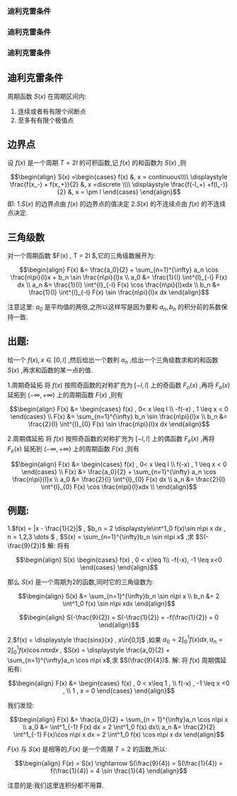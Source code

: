 
### 迪利克雷条件


### 迪利克雷条件


### 迪利克雷条件

## 迪利克雷条件



周期函数 $S(x)$ 在周期区间内:
1. 连续或者有有限个间断点
2. 至多有有限个极值点







## 边界点
设 $f(x)$ 是一个周期 $T = 2l$ 的可积函数,记 $f(x)$ 的和函数为 $S(x)$ ,则 

$$\begin{align}
    S(x) =\begin{cases}
        f(x) &, x = continuous\\\\
        \displaystyle \frac{f(x_-) + f(x_+)}{2} &, x =discrete \\\\
        \displaystyle \frac{f(-l_+) +f(l_-)}{2} &, x = \pm l 
    \end{cases}
\end{align}$$
即:
1.$S(x)$ 的边界点由 $f(x)$ 的边界点的值决定
2.$S(x)$ 的不连续点由 $f(x)$ 的不连续点决定.





## 三角级数
对一个周期函数 $F(x) , T = 2l $,它的三角级数展开为:

$$\begin{align}
    F(x) &= \frac{a_0}{2} + \sum_{n=1}^{\infty} a_n \cos \frac{n\pi}{l}x + b_n \sin \frac{n\pi}{l}x \\
    a_0 &= \frac{1}{l} \int^{l}_{-l} F(x) dx \\
    a_n &= \frac{1}{l} \int^{l}_{-l} F(x) \cos \frac{n\pi}{l}xdx \\
    b_n &= \frac{1}{l} \int^{l}_{-l} F(x) \sin \frac{n\pi}{l}x dx
\end{align}$$

注意这里: $a_0$ 是平均值的两倍,之所以这样写是因为要和 $a_n,b_n$ 的积分前的系数保持一致.

## 出题:
给一个 $f(x),x \in [0,l]$ ,然后给出一个数列 $a_n$ ,给出一个三角级数求和的和函数 $S(x)$ ,再求和函数的某一点的值.

1.周期奇延拓
将 $f(x)$ 按照奇函数的对称扩充为 $[-l,l]$ 上的奇函数 $F_o(x)$ ,再将 $F_o(x)$ 延拓到 $(-\infty,+\infty)$ 上的周期函数 $F(x)$ ,则有

$$\begin{align}
    F(x) &= \begin{cases}
        f(x) , 0< x \leq l \\
        -f(-x) , 1 \leq x < 0
    \end{cases} \\
    F(x) &= \sum_{n=1}^{\infty}  b_n \sin \frac{n\pi}{l}x \\
    b_n &= \frac{2}{l} \int^{l}_{0} F(x) \sin \frac{n\pi}{l}x dx 
\end{align}$$

2.周期偶延拓
将 $f(x)$ 按照奇函数的对称扩充为 $[-l,l]$ 上的偶函数 $F_e(x)$ ,再将 $F_e(x)$ 延拓到 $(-\infty,+\infty)$ 上的周期函数 $F(x)$ ,则有

$$\begin{align}
    F(x) &= \begin{cases}
        f(x) , 0< x \leq l \\
        f(-x) , 1 \leq x < 0
    \end{cases} \\
    F(x) &= \frac{a_0}{2} + \sum_{n=1}^{\infty} a_n \cos \frac{n\pi}{l}x \\
    a_0 &= \frac{2}{l} \int^{l}_{0} F(x) dx \\
    a_n &= \frac{2}{l} \int^{l}_{0} F(x) \cos \frac{n\pi}{l}xdx \\
\end{align}$$

## 例题:
1.$f(x) = |x - \frac{1}{2}|$ , $b_n = 2 \displaystyle\int^1_0 f(x)\sin n\pi x dx , n = 1,2,3 \dots $ , $S(x) = \sum_{n=1}^{\infty}b_n \sin n\pi x$ ,求 $S(-\frac{9}{2})$ 
解:
将有

$$\begin{align}
    S(x) \begin{cases}
        f(x) , 0 < x\leq 1\\
        -f(-x), -1 \leq x<0
    \end{cases}
\end{align}$$

那么 $S(x)$ 是一个周期为$2$的函数,同时它的三角级数为:

$$\begin{align}
    S(x) &= \sum_{n=1}^{\infty}b_n \sin n\pi x \\
    b_n &= 2 \int^1_0 f(x) \sin n\pi xdx
\end{align}$$


$$\begin{align}
    S(-\frac{9}{2}) = S(-\frac{1}{2}) = -f(\frac{1}{2}) = 0
\end{align}$$

2.$f(x) = \displaystyle \frac{sinx}{x} , x\in[0,1]$ ,如果 $a_0 = 2 \displaystyle \int^1_0 f(x)  dx , a_n = 2\int^1_0 f(x) \cos n\pi x dx$ , $S(x) = \displaystyle \frac{a_0}{2} +  \sum_{n=1}^{\infty}a_n \cos n\pi x$,求 $S(\frac{9}{4})$.
解:
将 $f(x)$ 周期偶延拓有:

$$\begin{align}
    F(x) &= \begin{cases}
        f(x) , 0 < x\leq 1 , \\
        f(-x) , -1 \leq x <0 , \\
        1 , x = 0
    \end{cases}
\end{align}$$

我们发现:

$$\begin{align}
    F(x) &= \frac{a_0}{2} + \sum_{n = 1}^{\infty}a_n \cos n\pi x \\
    a_0 &= \int^1_{-1} F(x) dx = 2 \int^1_0 f(x) dx\\
    a_n &= \frac{2}{2} \int^1_{-1} F(x)\cos n\pi x dx = 2 \int^1_0 f(x) \cos n\pi x dx
\end{align}$$

$F(x)$ 与 $S(x)$ 是相等的,$F(x)$ 是一个周期 $T=2$ 的函数,所以:

$$\begin{align}
    F(x) = S(x) \rightarrow S(\frac{9}{4}) = S(\frac{1}{4}) = f(\frac{1}{4}) = 4 \sin \frac{1}{4}
\end{align}$$

注意的是:我们这里连积分都不用算.